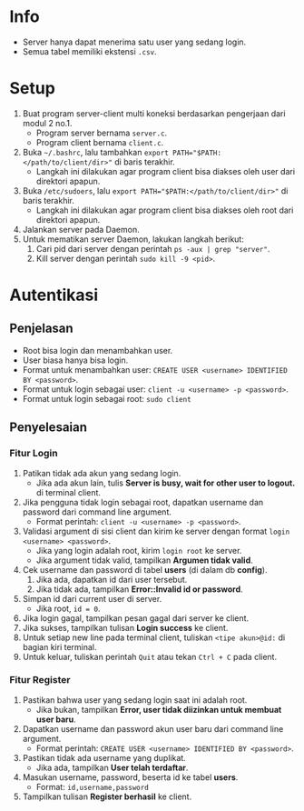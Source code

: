 # Info
* Server hanya dapat menerima satu user yang sedang login.
* Semua tabel memiliki ekstensi `.csv`.

# Setup
1. Buat program server-client multi koneksi berdasarkan pengerjaan dari modul 2 no.1.
   * Program server bernama `server.c`.
   * Program client bernama `client.c`.
2. Buka `~/.bashrc`, lalu tambahkan `export PATH="$PATH:</path/to/client/dir>"` di baris terakhir.
   * Langkah ini dilakukan agar program client bisa diakses oleh user dari direktori apapun.
3. Buka `/etc/sudoers`, lalu `export PATH="$PATH:</path/to/client/dir>"` di baris terakhir.
   * Langkah ini dilakukan agar program client bisa diakses oleh root dari direktori apapun.
4. Jalankan server pada Daemon.
5. Untuk mematikan server Daemon, lakukan langkah berikut:
   1. Cari pid dari server dengan perintah `ps -aux | grep "server"`.
   2. Kill server dengan perintah `sudo kill -9 <pid>`.


# Autentikasi
## Penjelasan
* Root bisa login dan menambahkan user.
* User biasa hanya bisa login.
* Format untuk menambahkan user: `CREATE USER <username> IDENTIFIED BY <password>`.
* Format untuk login sebagai user: `client -u <username> -p <password>`.
* Format untuk login sebagai root: `sudo client`

## Penyelesaian
### Fitur Login
1. Patikan tidak ada akun yang sedang login.
   * Jika ada akun lain, tulis **Server is busy, wait for other user to logout.** di terminal client.
2. Jika pengguna tidak login sebagai root, dapatkan username dan password dari command line argument.
   * Format perintah: `client -u <username> -p <password>`.
3. Validasi argument di sisi client dan kirim ke server dengan format `login <username> <password>`.
   * Jika yang login adalah root, kirim `login root` ke server.
   * Jika argument tidak valid, tampilkan **Argumen tidak valid**.
4. Cek username dan password di tabel **users** (di dalam db **config**).
   1. Jika ada, dapatkan id dari user tersebut.
   2. Jika tidak ada, tampilkan **Error::Invalid id or password**.
5. Simpan id dari current user di server.
   * Jika root, `id = 0`.
6. Jika login gagal, tampilkan pesan gagal dari server ke client.
7. Jika sukses, tampilkan tulisan **Login success** ke client.
8. Untuk setiap new line pada terminal client, tuliskan `<tipe akun>@id:` di bagian kiri terminal.
9.  Untuk keluar, tuliskan perintah `Quit` atau tekan `Ctrl + C` pada client.

### Fitur Register
1. Pastikan bahwa user yang sedang login saat ini adalah root.
   * Jika bukan, tampilkan **Error, user tidak diizinkan untuk membuat user baru**.
2. Dapatkan username dan password akun user baru dari command line argument.
   * Format perintah: `CREATE USER <username> IDENTIFIED BY <password>`.
3. Pastikan tidak ada username yang duplikat.
   * Jika ada, tampilkan **User telah terdaftar**.
4. Masukan username, password, beserta id ke tabel **users**.
   * Format: `id,username,password`
5. Tampilkan tulisan **Register berhasil** ke client.
